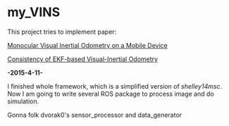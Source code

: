 # my_VINS

This project tries to implement paper:

[Monocular Visual Inertial Odometry on a Mobile Device](https://vision.in.tum.de/_media/spezial/bib/shelley14msc.pdf "Monocular Visual Inertial Odometry on a Mobile Device")


[Consistency of EKF-based Visual-Inertial Odometry](http://www.ee.ucr.edu/~mli/ICRA2012REPORT.pdf "Consistency of EKF-based Visual-Inertial Odometry")

**-2015-4-11-**

I finished whole framework, which is a simplified version of *shelley14msc*. Now I am going to write several ROS package to process image and do simulation.

Gonna folk dvorak0's sensor_processor and data_generator
